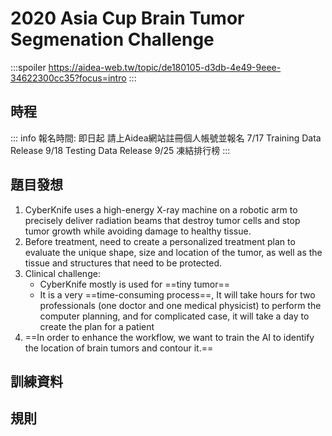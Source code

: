 # 2020 Asia Cup Brain Tumor Segmenation Challenge
:::spoiler
https://aidea-web.tw/topic/de180105-d3db-4e49-9eee-34622300cc35?focus=intro
:::
## 時程

::: info
報名時間: 即日起 請上Aidea網站註冊個人帳號並報名
7/17 Training Data Release
9/18 Testing Data Release
9/25 凍結排行榜
:::

## 題目發想
1. CyberKnife uses a high-energy X-ray machine on a robotic arm to precisely deliver radiation beams that destroy tumor cells and stop tumor growth while avoiding damage to healthy tissue.
2. Before treatment, need to create a personalized treatment plan to evaluate the unique shape, size and location of the tumor, as well as the tissue and structures that need to be protected.
3. Clinical challenge:
    - CyberKnife mostly is used for ==tiny tumor==
    - It is a very ==time-consuming process==, It will take hours for two professionals (one doctor and one medical physicist) to perform the computer planning, and for complicated case, it will take a day to create the plan for a patient
4. ==In order to enhance the workflow, we want to train the AI to identify the location of brain tumors and contour it.==

## 訓練資料

## 規則
